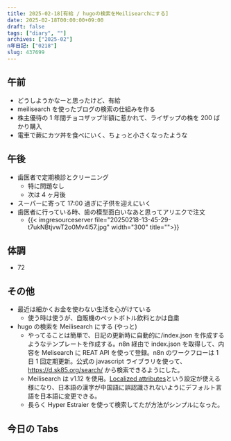 ```yaml
---
title: 2025-02-18[有給 / hugoの検索をMeilisearchにする]
date: 2025-02-18T00:00:00+09:00
draft: false
tags: ["diary", ""]
archives: ["2025-02"]
n年日記: ["0218"]
slug: 437699
---
```


## 午前

- どうしようかなーと思ったけど、有給
- meilisearch を使ったブログの検索の仕組みを作る
- 株主優待の 1 年間チョコザップ半額に惹かれて、ライザップの株を 200 ばかり購入
- 電車で蕨にカツ丼を食べにいく、ちょっと小さくなったような

## 午後

- 歯医者で定期検診とクリーニング
  - 特に問題なし
  - 次は 4 ヶ月後
- スーパーに寄って 17:00 過ぎに子供を迎えにいく
- 歯医者に行っている時、歯の模型面白いなあと思ってアリエクで注文
  - {{< imgresourceserver file="20250218-13-45-29-t7ukNBtjvwT2o0Mv4l57.jpg" width="300" title="">}}

## 体調

- 72

## その他

- 最近は細かくお金を使わない生活を心がけている
  - 使う時は使うが、自販機のペットボトル飲料とかは自粛
- hugo の検索を Meilisearch にする (やっと)
  - やってることは簡単で、日記の更新時に自動的に/index.json を作成するようなテンプレートを作成する。n8n 経由で index.json を取得して、内容を Melisearch に REAT API を使って登録。n8n のワークフローは 1 日 1 回定期更新。公式の javascript ライブラリを使って、https://d.sk85.org/search/ から検索できるようにした。
  - Meilisearch は v1.12 を使用。[Localized attributes](https://www.meilisearch.com/docs/reference/api/settings#localized-attributes)という設定が使える様になり、日本語の漢字が中国語に誤認識されないようにデフォルト言語を日本語に変更できる。
  - 長らく Hyper Estraier を使って検索してたが方法がシンプルになった。

## 今日の Tabs
